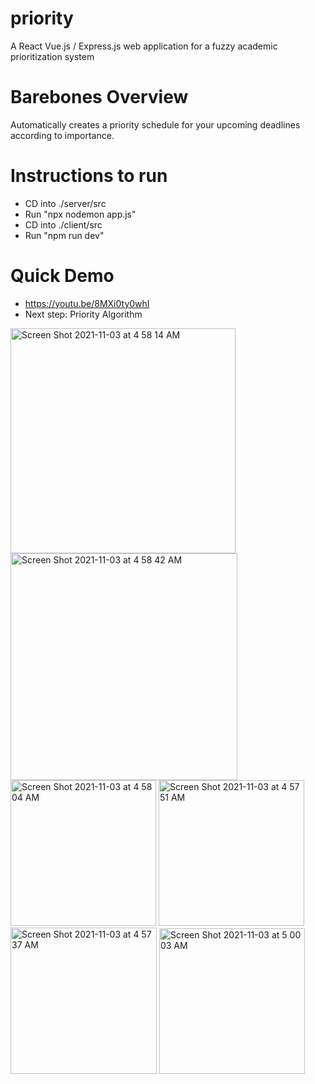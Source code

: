 # priority
A React Vue.js / Express.js web application for a fuzzy academic prioritization system 

# Barebones Overview
Automatically creates a priority schedule for your upcoming deadlines according to importance.

# Instructions to run
* CD into ./server/src
* Run "npx nodemon app.js"
* CD into ./client/src
* Run "npm run dev"

# Quick Demo
* https://youtu.be/8MXi0ty0whI
* Next step: Priority Algorithm

<img width="360" alt="Screen Shot 2021-11-03 at 4 58 14 AM" src="https://user-images.githubusercontent.com/3681651/140057205-f674b303-57e4-422c-a92e-79c3d9cb16cb.png">
<img width="363" alt="Screen Shot 2021-11-03 at 4 58 42 AM" src="https://user-images.githubusercontent.com/3681651/140057211-a51265ef-b1f5-493a-8569-e01ec71f2e26.png">
<img width="233" alt="Screen Shot 2021-11-03 at 4 58 04 AM" src="https://user-images.githubusercontent.com/3681651/140057214-36d48f9c-eeba-42d5-89dc-9335df690952.png">
<img width="233" alt="Screen Shot 2021-11-03 at 4 57 51 AM" src="https://user-images.githubusercontent.com/3681651/140057217-49b9f543-6e52-4a4a-83e2-cf6b5c6afb77.png">
<img width="234" alt="Screen Shot 2021-11-03 at 4 57 37 AM" src="https://user-images.githubusercontent.com/3681651/140057219-d7d17321-97df-43c7-9fb1-e95d763c52f4.png">
<img width="233" alt="Screen Shot 2021-11-03 at 5 00 03 AM" src="https://user-images.githubusercontent.com/3681651/140057220-84fedb25-dd11-441f-bac7-34c1dec2decf.png">

